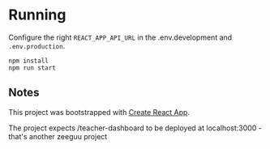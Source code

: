 # Running

Configure the right `REACT_APP_API_URL` in the .env.development and `.env.production`. 

    npm install
    npm run start
    

## Notes

This project was bootstrapped with [Create React App](https://github.com/facebook/create-react-app).

The project expects /teacher-dashboard to be deployed at localhost:3000 - that's another zeeguu project
